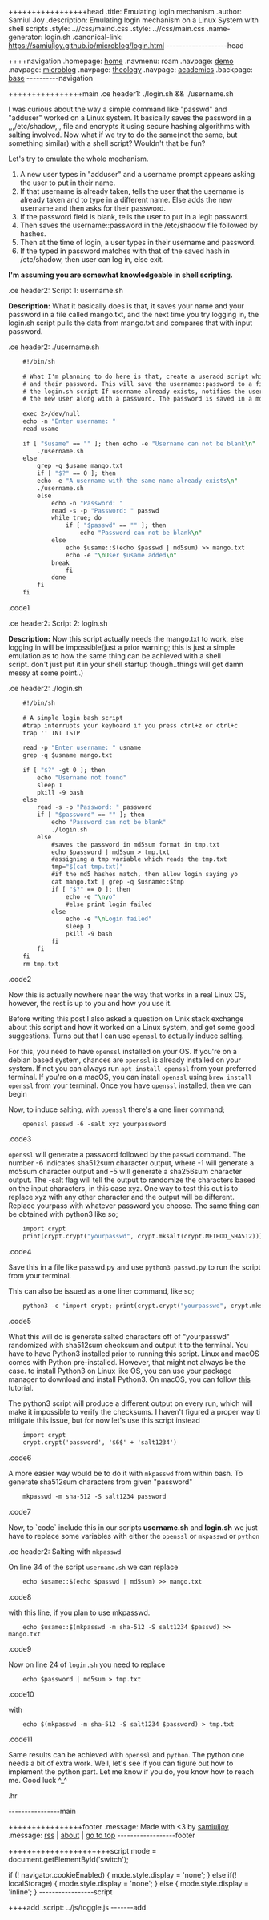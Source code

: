 +++++++++++++++++head
.title: Emulating login mechanism
.author: Samiul Joy
.description: Emulating login mechanism on a Linux System with shell scripts
.style: ..//css/maind.css
.style: ..//css/main.css
.name-generator: login.sh
.canonical-link: https://samiuljoy.github.io/microblog/login.html
-------------------head

++++navigation
.homepage: [home](..//index.html)
.navmenu: roam
.navpage: [demo](..//demos/base.html)
.navpage: [microblog](..//microblog/base.html)
.navpage: [theology](..//theology/base.html)
.navpage: [academics](..//academics/base.html)
.backpage: [base](base.html)
----------navigation

++++++++++++++++main
.ce header1: ./login.sh && ./username.sh

I was curious about the way a simple command like "passwd" and "adduser" worked on a Linux system. It basically saves the password in a ,,,/etc/shadow,,, file and encrypts it using secure hashing algorithms with salting involved. Now what if we try to do the same(not the same, but something similar) with a shell script? Wouldn't that be fun?

Let's try to emulate the whole mechanism.

1. A new user types in "adduser" and a username prompt appears asking the user to put in their name.
2. If that username is already taken, tells the user that the username is already taken and to type in a different name. Else adds the new username and then asks for their password.
3. If the password field is blank, tells the user to put in a legit password.
4. Then saves the username::password in the /etc/shadow file followed by hashes.
5. Then at the time of login, a user types in their username and password.
6. If the typed in password matches with that of the saved hash in /etc/shadow, then user can log in, else exit.

__I'm assuming you are somewhat knowledgeable in shell scripting.__
	
.ce header2: Script 1: username.sh

__Description:__ What it basically does is that, it saves your name and your password in a file called mango.txt, and the next time you try logging in, the login.sh script pulls the data from mango.txt and compares that with input password.
	
.ce header2: ./username.sh

```1
	#!/bin/sh
	
	# What I'm planning to do here is that, create a useradd script which allows a user to add themselves by puting in their names
	# and their password. This will save the username::password to a file called mango.txt and prompt at each login by running
	# the login.sh script If username already exists, notifies the user that a user with the same name exits, else add 
	# the new user along with a password. The password is saved in a md5sum form.
	
	exec 2>/dev/null
	echo -n "Enter username: "
	read usame
	
	if [ "$usame" == "" ]; then echo -e "Username can not be blank\n"
	    ./username.sh
	else
	    grep -q $usame mango.txt
	    if [ "$?" == 0 ]; then
	    echo -e "A username with the same name already exists\n"   
	    ./username.sh
	    else
	        echo -n "Password: "
	        read -s -p "Password: " passwd
	        while true; do
	            if [ "$passwd" == "" ]; then
	                echo "Password can not be blank\n"
	        else
	            echo $usame::$(echo $passwd | md5sum) >> mango.txt
	            echo -e "\nUser $usame added\n"
	        break
	            fi
	        done
	    fi
	fi
```
.code1

.ce header2: Script 2: login.sh


__Description:__ Now this script actually needs the mango.txt to work, else logging in will be impossible(just a prior warning; this is just a simple emulation as to how the same thing can be achieved with a shell script..don't just put it in your shell startup though..things will get damn messy at some point..)

.ce header2: ./login.sh


```2
	#!/bin/sh
	
	# A simple login bash script
	#trap interrupts your keyboard if you press ctrl+z or ctrl+c
	trap '' INT TSTP
	
	read -p "Enter username: " usname
	grep -q $usname mango.txt
	
	if [ "$?" -gt 0 ]; then
	    echo "Username not found"
	    sleep 1
	    pkill -9 bash
	else
	    read -s -p "Password: " password
	    if [ "$password" == "" ]; then 
	        echo "Password can not be blank"
	        ./login.sh
	    else
	        #saves the password in md5sum format in tmp.txt
	        echo $password | md5sum > tmp.txt
	        #assigning a tmp variable which reads the tmp.txt
	        tmp="$(cat tmp.txt)"
	        #if the md5 hashes match, then allow login saying yo
	        cat mango.txt | grep -q $usname::$tmp
	        if [ "$?" == 0 ]; then
	            echo -e "\nyo"
	            #else print login failed
	        else
	            echo -e "\nLogin failed"
	            sleep 1
	            pkill -9 bash
	        fi
	    fi
	fi
	rm tmp.txt
```
.code2

Now this is actually nowhere near the way that works in a real Linux OS, however, the rest is up to you and how you use it.

Before writing this post I also asked a question on Unix stack exchange about this script and how it worked on a Linux system, and got some good suggestions. Turns out that I can use `openssl` to actually induce salting.

For this, you need to have `openssl` installed on your OS. If you're on a debian based system, chances are `openssl` is already installed on your system. If not you can always run `apt install openssl` from your preferred terminal. If you're on a macOS, you can install `openssl` using `brew install openssl` from your terminal. Once you have `openssl` installed, then we can begin

Now, to induce salting, with `openssl` there's a one liner command; <br>


```3
	openssl passwd -6 -salt xyz yourpassword
```
.code3

`openssl` will generate a password followed by the `passwd` command. The number -6 indicates sha512sum character output, where -1 will generate a md5sum character output and -5 will generate a sha256sum character output. The -salt flag will tell the output to randomize the characters based on the input characters, in this case xyz. One way to test this out is to replace xyz with any other character and the output will be different. Replace yourpass with whatever password you choose. The same thing can be obtained with python3 like so;


```4
	import crypt
	print(crypt.crypt("yourpasswd", crypt.mksalt(crypt.METHOD_SHA512)))
```
.code4

Save this in a file like passwd.py and use `python3 passwd.py` to run the script from your terminal.

This can also be issued as a one liner command, like so;


```5
	python3 -c 'import crypt; print(crypt.crypt("yourpasswd", crypt.mksalt(crypt.METHOD_SHA512)))'
```
.code5

What this will do is generate salted characters off of "yourpasswd" randomized with sha512sum checksum and output it to the terminal. You have to have Python3 installed prior to running this script. Linux and macOS comes with Python pre-installed. However, that might not always be the case. to install Python3 on Linux like OS, you can use your package manager to download and install Python3. On macOS, you can follow [this](https://docs.python-guide.org/starting/install3/osx) tutorial.

The python3 script will produce a different output on every run, which will make it impossible to verify the checksums. I haven't figured a proper way ti mitigate this issue, but for now let's use this script instead


```6
	import crypt
	crypt.crypt('password', '$6$' + 'salt1234')
```
.code6


A more easier way would be to do it with `mkpasswd` from within bash. To generate sha512sum characters from given "password"


```7
	mkpasswd -m sha-512 -S salt1234 password
```
.code7

Now, to \`code\` include this in our scripts __username.sh__ and __login.sh__ we just have to replace some variables with either the `openssl` or `mkpasswd` or `python`

.ce header2: Salting with `mkpasswd`

On line 34 of the script `username.sh` we can replace 


```8
	echo $usame::$(echo $passwd | md5sum) >> mango.txt
```
.code8

with this line, if you plan to use mkpasswd.


```9
	echo $usame::$(mkpasswd -m sha-512 -S salt1234 $passwd) >> mango.txt
```
.code9

Now on line 24 of `login.sh` you need to replace


```10
	echo $password | md5sum > tmp.txt
```
.code10

with


```11
	echo $(mkpasswd -m sha-512 -S salt1234 $password) > tmp.txt
```
.code11


Same results can be achieved with `openssl` and `python`. The python one needs a bit of extra work. Well, let's see if you can figure out how to implement the python part. Let me know if you do, you know how to reach me. Good luck ^_^

.hr

----------------main

++++++++++++++++footer
.message: Made with <3 by [samiuljoy](https://github.com/samiuljoy)
.message: [rss](/rss.xml) | [about](/about.html) | [go to top](#)
------------------footer

++++++++++++++++++++++script
mode = document.getElementById('switch');

if (! navigator.cookieEnabled) {
	mode.style.display = 'none';
}
else if(! localStorage) {
	mode.style.display = 'none';
}
else {
	mode.style.display = 'inline';
}
-----------------script

++++add
.script: ../js/toggle.js
-------add


